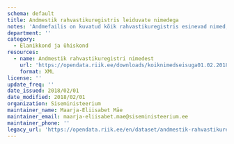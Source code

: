 ```yaml
---
schema: default
title: Andmestik rahvastikuregistris leiduvate nimedega
notes: 'Andmefailis on kuvatud kõik rahvastikuregistris esinevad nimed, eristamata ees- ja perekonnanimesid. Andmed on 01.02.2018 seisuga.'
department: ''
category:
  - Elanikkond ja ühiskond
resources:
  - name: Andmestik rahvastikuregistri nimedest
    url: 'https://opendata.riik.ee/downloads/koiknimedseisuga01.02.2018.xlsx'
    format: XML
license: ''
update_freq: ''
date_issued: 2018/02/01
date_modified: 2018/02/01
organization: Siseministeerium
maintainer_name: Maarja-Eliisabet Mäe
maintainer_email: maarja-eliisabet.mae@siseministeerium.ee
maintainer_phone: ''
legacy_url: 'https://opendata.riik.ee/en/dataset/andmestik-rahvastikuregistris-leiduvate-nimedega'
---
```

